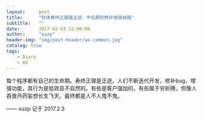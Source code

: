 ```yaml
---
layout:     post
title:      "软体寿终正寝是正途，中后期的修补增是歧路"
subtitle:   ""
date:       2017-02-03 12:00:00
author:     "xuzp"
header-img: "img/post-header/wx-common.jpg"
catalog: true
tags:
    - Diary
    - WX
---
```


每个程序都有自己的生命期。寿终正寝是正途。人们不断迭代开发，修补bug，增强功能，其行为是低效且不自然的。有些是客户强加的，有些属于穷折腾，但像人吞食丹药妄想长生飞天，最终都是人不人鬼不鬼。


—— xuzp 记于 2017.2.3
